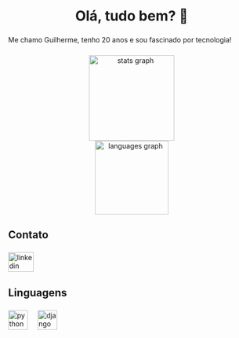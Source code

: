 <h1 align="center">Olá, tudo bem? 👋</h1>

###

<p align="left">Me chamo Guilherme, tenho 20 anos e  sou fascinado por tecnologia!</p>

###

<div align="center">
  <img src="https://github-readme-stats.vercel.app/api?username=GuilhermeAndre1&hide_title=false&hide_rank=false&show_icons=true&include_all_commits=true&count_private=true&disable_animations=false&theme=tokyonight&locale=en&hide_border=false&order=1" height="174" alt="stats graph" /> <br>
  <img src="https://github-readme-stats.vercel.app/api/top-langs?username=GuilhermeAndre1&locale=en&hide_title=false&layout=compact&card_width=320&langs_count=5&theme=tokyonight&hide_border=false&order=2" height="150" alt="languages graph"  />
</div>

###

<h2 align="left">Contato</h2>

###

<div align="left">
  <a href="https://www.linkedin.com/in/guilherme-andr%C3%A9-99b9b6250/" target="_blank">
    <img src="https://raw.githubusercontent.com/maurodesouza/profile-readme-generator/master/src/assets/icons/social/linkedin/default.svg" width="52" height="40" alt="linkedin logo"  />
  </a>
</div>

###

<h2 align="left">Linguagens</h2>

###

<div align="left">
  <img src="https://cdn.jsdelivr.net/gh/devicons/devicon/icons/python/python-original.svg" height="40" alt="python logo"  />
  <img width="12" />
  <img src="https://cdn.jsdelivr.net/gh/devicons/devicon/icons/django/django-plain.svg" height="40" alt="django logo"  />
</div>

###
